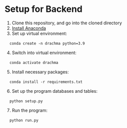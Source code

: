 # Setup for Backend 

1. Clone this repository, and go into the cloned directory
2. [Install Anaconda](https://www.anaconda.com/)
3. Set up virtual environment: 

&nbsp;&nbsp;&nbsp;&nbsp;```conda create -n drachma python=3.9```

4. Switch into virtual environment: 

&nbsp;&nbsp;&nbsp;&nbsp;```conda activate drachma```

5. Install necessary packages:

&nbsp;&nbsp;&nbsp;&nbsp;```conda install -r requirements.txt```

6. Set up the program databases and tables:

&nbsp;&nbsp;&nbsp;&nbsp;```python setup.py```

7. Run the program:

&nbsp;&nbsp;&nbsp;&nbsp;```python run.py```